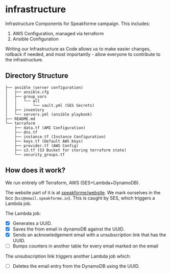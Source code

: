 # infrastructure

Infrastructure Components for Speakforme campaign. This includes:

1.  AWS Configuration, managed via terraform
2.  Ansible Configuration

Writing our Infrastructure as Code allows us to make easier changes, rollback if needed,
and most importantly - allow everyone to contribute to the infrastructure.

## Directory Structure

```
├── ansible (server configuration)
│   ├── ansible.cfg
│   ├── group_vars
│   │   └── all
│   │       └── vault.yml (SES Secrets)
│   ├── inventory
│   └── servers.yml (ansible playbook)
├── README.md
└── terraform
    ├── data.tf (AMI Configuration)
    ├── dns.tf
    ├── instance.tf (Instance Configuration)
    ├── keys.tf (Default AWS Keys)
    ├── provider.tf (AWS Config)
    ├── s3.tf (S3 Bucket for storing terraform state)
    └── security_groups.tf
```

## How does it work?

We run entirely off Terraform, AWS (SES+Lambda+DynamoDB).

The website part of it is at [speakforme/website](https://github.com/speakforme/website).
We mark ourselves in the bcc (`bcc@email.speakforme.in`). This is caught by SES, which triggers
a Lambda job.

The Lambda job:

-   [x] Generates a UUID.
-   [x] Saves the from email in dynamoDB against the UUID.
-   [x] Sends an acknowledgement email with a unsubscription link that has the UUID.
-   [ ] Bumps counters in another table for every email marked on the email

The unsubscription link triggers another Lambda job which:

-   [ ] Deletes the email entry from the DynamoDB using the UUID.
